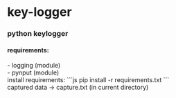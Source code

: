 # key-logger
<h3>python keylogger</h3>
<h4>requirements:</h4>
- logging (module) <br>
- pynput  (module)
<br>
install requirements:
```js
pip install -r requirements.txt
```
<br>
captured data -> capture.txt (in current directory)
